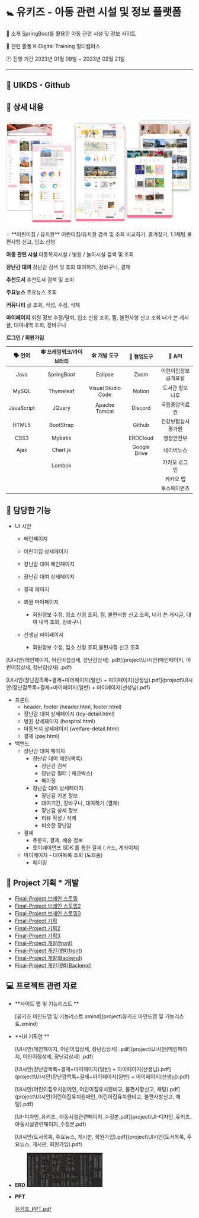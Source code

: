 <h1>🚼 유키즈 - 아동 관련 시설 및 정보 플랫폼 </h1>



🔶  소개					SpringBoot를 활용한 아동 관련 시설 및 정보 사이트

🔷  관련 활동		   K-Digital Training 멀티캠퍼스

🕛  진행 기간           2023년 01월 09일 ~ 2023년 02월 21일

------



## 🔗 UIKDS - Github

[UKIDS]: https://github.com/93backend/ukids



## 📄 상세 내용

![ukidsImg](img/ukidsImg.jpg)

<aside> 💡 **어린이집 / 유치원**    어린이집/유치원 검색 및 조회 비교하기, 즐겨찾기, 1:1채팅 불편사항 신고, 입소 신청

**아동 관련 시설**         아동복지시설 / 병원 / 놀이시설 검색 및 조회

**장난감 대여**              장난감 검색 및 조회 대여하기, 장바구니, 결제

**추천도서**                  추천도서 검색 및 조회

**주요뉴스**                  주요뉴스 조회

**커뮤니티**                  글 조회, 작성, 수정, 삭제

**마이페이지**              회원 정보 수정/탈퇴, 입소 신청 조회, 찜, 불편사항 신고 조회 내가 쓴 게시글, 대여내역 조회, 장바구니

**로그인 / 회원가입**

</aside>



| 🗣️ **언어** | 🕸️ **프레임워크/라이브러리** |  🛠️ **개발 도구**   | 🔱 **협업도구** |      📃  **API**      |
| :--------: | :-------------------------: | :----------------: | :------------: | :------------------: |
|    Java    |         SpringBoot          |      Eclipse       |      Zoom      | 어린이집정보공개포털 |
|   MySQL    |          Thymeleaf          | Visual Studio Code |     Notion     |   도서관 정보나루    |
| JavaScript |           JQuery            |   Apache Tomcat    |    Discord     |    국립중앙의료원    |
|   HTML5    |          BootStrap          |                    |     Github     |  건강보험심사평가원  |
|    CSS3    |           Mybatis           |                    |    ERDCloud    |      행정안전부      |
|    Ajax    |          Chart.js           |                    |  Google Drive  |      네이버뉴스      |
|            |           Lombok            |                    |                |    카카오 로그인     |
|            |                             |                    |                |      카카오 맵       |
|            |                             |                    |                |     토스페이먼츠     |



## 👧 담당한 기능

- UI 시안

  - 메인페이지

  - 어린이집 상세페이지

  - 장난감 대여 메인페이지

  - 장난감 대여 상세페이지

  - 결제 페이지

  - 회원 마이페이지

    - 회원정보 수정, 입소 신청 조회, 찜, 불편사항 신고 조회, 내가 쓴 게시글, 대여 내역 조회, 장바구니

  - 선생님 마이페이지

    - 회원정보 수정, 입소 신청 조회,불편사항 신고 조회 

 [UI시안(메인페이지, 어린이집상세, 장난감상세) .pdf](project\UI시안(메인페이지, 어린이집상세, 장난감상세) .pdf) 

 [UI시안(장난감목록+결제+마이페이지(일반) + 마이페이지(선생님).pdf](project\UI시안(장난감목록+결제+마이페이지(일반) + 마이페이지(선생님).pdf) 



- 프론트
  - header, footer (header.html, footer.html)
  - 장난감 대여 상세페이지 (toy-detail.html)
  - 병원 상세페이지 (hospital.html)
  - 아동복지 상세페이지 (welfare-detail.html)
  - 결제 (pay.html)
- 백엔드
  - 장난감 대여 페이지
    - 장난감 대여 메인(목록)
      - 장난감 검색
      - 장난감 필터 ( 체크박스)
      - 페이징
    - 장난감 대여 상세페이지
      - 장난감 기본 정보
      - 대여기간, 장바구니, 대여하기 (결제)
      - 장난감 상세 정보
      - 리뷰 작성 / 삭제
      - 비슷한 장난감
  - 결제
    - 주문자, 결제, 배송 정보
    - 토이페이먼프 SDK 를 통한 결제 ( 카드, 계좌이체)
  - 마이페이지 - 대여목록 조회 (도와줌)
    - 페이징
  
  

## 📄 Project 기획 * 개발

- [Final-Project 브레인 스토밍](ukids/Final-Project%20브레인스토밍.md)
- [Final-Project 브레인 스토밍2](ukids/Final-Project%20브레인스토밍2.md)
- [Final-Project 브레인 스토밍3](ukids/Final-Project%20브레인스토밍3.md)
- [Final-Project 기획](ukids/Final-Project%20기획.md)
- [Final-Project 기획2](ukids/Final-Project%20기획2.md)
- [Final-Project 기획3](ukids/Final-Project%20기획3.md)
- [Final-Project 개발(front)](ukids/Final-Project%20개발(front).md)
- [Final-Project 개인개발(front)](ukids/Final-Project%20개인개발(front).md)
- [Final-Project 개발(Backend)](ukids/Final-Project%20개발(Backend).md)
- [Final-Project 개인개발(Backend)](ukids/Final-Project%20개인개발(Backend).md)





## 💻 프로젝트 관련 자료

- **사이트 맵 및 기능리스트 **

  [유키즈 마인드맵 및 기능리스트.xmind](project\유키즈 마인드맵 및 기능리스트.xmind) 

  

- **UI 기획안 **

  [UI시안(메인페이지, 어린이집상세, 장난감상세) .pdf](project\UI시안(메인페이지, 어린이집상세, 장난감상세) .pdf) 

  [UI시안(장난감목록+결제+마이페이지(일반) + 마이페이지(선생님).pdf](project\UI시안(장난감목록+결제+마이페이지(일반) + 마이페이지(선생님).pdf) 

  [UI시안(어린이집유치원메인, 어린이집유치원비교, 불편사항신고, 채팅).pdf](project\UI시안(어린이집유치원메인, 어린이집유치원비교, 불편사항신고, 채팅).pdf) 

  [UI-디자인_유키즈_ 아동시설관련페이지_수정본.pdf](project\UI-디자인_유키즈_ 아동시설관련페이지_수정본.pdf) 

  [UI시안(도서목록, 주요뉴스, 게시판, 회원가입).pdf](project\UI시안(도서목록, 주요뉴스, 게시판, 회원가입).pdf) 



- **ERD**
  <img src="img/유키즈 erd.png" alt="유키즈 erd" style="zoom:20%;" />



- **PPT**

 	 [유키즈_PPT.pdf](project\유키즈_PPT.pdf) 
